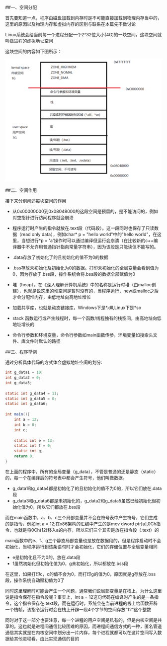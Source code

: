 ##一、空间分配

首先要知道一点，程序由磁盘加载到内存时是不可能直接加载到物理内存当中的，这里的原因以及物理内存和虚拟内存的区别与联系在本篇先不做讨论

Linux系统会给当前每一个进程分配一个2^32位大小(4G)的一块空间，这块空间就叫做进程的虚拟地址空间

这块空间的内容如下图所示：

![](2/1.png)

##二、空间作用

接下来分别阐述每块空间的作用

+ 从0x00000000到0x08048000的这段空间是预留的，是不能访问的，例如对空指针进行访问程序就会崩溃

+ 程序运行时产生的指令就放在.text段（代码段）。这一段同时也保存了只读数据（read only data），例如char* p = "hello world"中的"hello world"，在这里，当想进行*p = 'a'操作时可以通过编译但运行会崩溃（在比较新的c++编译器中不允许用普通指针指向常量字符串），因为该段是只能读但不能写的。

+ .data存放了初始化了的且初始化的值不为0的数据

+ .bss存放未初始化及初始化为0的数据。打印未初始化的全局变量会看到值为0，因为存放于.bss段，操作系统会将.bss段的数据全部赋值为0

+ 堆（heap），在《深入理解计算机系统》中的名称是运行时堆（由malloc创建），也就是说这里的堆空间是暂时没有的，当程序运行，new或malloc之后才会分配堆内存，由低地址向高地址增长

+ 加载共享库，也就是动态链接库，Windows下是*.dll,Linux下是*so

+ stack 函数运行或产生线程时，每一个函数/线程独有的栈空间，由高地址向低地址增长的

+ 命令行参数和环境变量，命令行参数如main函数传参，环境变量如搜索头文件、库文件时默认的路径

##三、程序举例

通过分析具体代码的方式体会虚拟地址空间的划分:

```java
int g_data1 = 10;
int g_data2 = 0;
int g_data3;

static int g_data4 = 11;
static int g_data5 = 0;
static int g_data6;

int main(){
    int a = 12;
    int b = 0;
    int c;

    static int e = 13;
    static int f = 0;
    static int g;
    return 0;
}
```
在上面的程序中，所有的全局变量（g_data），不管是普通的还是静态（static）的，每一个在编译后的符号表中都会产生符号，他们叫做数据。

+ g_data1和g_data4都是初始化了的且初始化的值不为0的，所以它们放在.data段
+ g_data3和g_data6都是未初始化的，g_data2和g_data5虽然已经初始化但初始化值为0，所以它们都放在.bss段

而在main函数中，a、b、c三个局部变量并不会在符号表中产生符号，它们生成的是指令，例如int a = 12;在x86架构的汇编中产生的是mov dword ptr[a],0Ch指令，也就是将0Ch(12)移入a的内存，所以它们三个其实是放在指令段（.text）的

main函数中的e、f、g三个静态局部变量也是放在数据段的，但是程序启动时不会初始化，当程序运行到该条语句时才会初始化，它们的存储位置与全局变量相同

+ e是初始化且不为0的，放在.data段
+ f虽然初始化但初始化值为0，g未初始化，所以都放在.bss段

在这里，如果打印c，c的值不会为0，而打印g的值为0，原因就是g存放在.bss段，操作系统自动赋初值为0了

同时这里理解时可能会产生一个问题，通常我们说局部变量是在栈上，为什么这里说是指令保存在指令段呢？事实上，int a = 12这句代码在编译时产生的是一条指令，这个指令保存在.text段，而在运行时，系统会在当前进程的栈上给函数开辟一个栈帧，该指令运行时会在栈上开辟一段4个字节的空间存放“12”这个整数

同时对于这一部分也要注意，每一个进程的用户空间是私有的，但是内核空间是共享的。这也就是进程间通信比较困难的原因，而进程间通信方式的一种，匿名管道通信其实就是在内核空间中划分出一片内存，每个进程就都可以在这片空间写入数据给其他进程看，由此实现通信的目的
